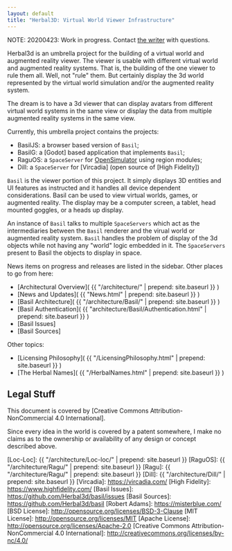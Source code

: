 ```yaml
---
layout: default
title: "Herbal3D: Virtual World Viewer Infrastructure"
---
```

NOTE: 20200423: Work in progress. Contact [the writer] with questions.

Herbal3d is an umbrella project for the building of a virtual world
and augmented reality viewer.
The viewer is usable with different virtual
world and augmented reality systems.
That is, the building of the one viewer to rule them all.
Well, not "rule" them. But certainly display the 3d world represented
by the virtual world simulation and/or the augmented reality system.

The dream is to have a 3d viewer that can display avatars from
different virtual world systems in the same view or display the data
from multiple augmented reality systems in the same view.

Currently, this umbrella project contains the projects:

* BasilJS: a browser based version of `Basil`;
* BasilG: a [Godot] based application that implements `Basil`;
* RaguOS: a `SpaceServer` for [OpenSimulator] using region modules;
* Dill: a `SpaceServer` for [Vircadia] (open source of [High Fidelity])

`Basil` is the viewer portion of this project.
It simply displays 3D entities and UI features as instructed and
it handles all device dependent considerations.
Basil can be used to view virtual worlds, games, or augmented reality.
The display may be a computer screen, a tablet, head mounted goggles, or
a heads up display.

An instance of `Basil` talks to multiple `SpaceServers` which act as
the intermediaries between the `Basil` renderer and the virual world
or augmented reality system. `Basil` handles the problem of display
of the 3d objects while not having any "world" logic embedded in it.
The `SpaceServers` present to Basil the objects to display in space.

News items on progress and releases are listed in the sidebar.
Other places to go from here:

* [Architectural Overview]( {{ "/architecture/" | prepend: site.baseurl }} )
* [News and Updates]( {{ "News.html" | prepend: site.baseurl }} )
* [Basil Architecture]( {{ "/architecture/Basil/" | prepend: site.baseurl }} )
* [Basil Authentication]( {{ "architecture/Basil/Authentication.html" | prepend: site.baseurl }} )
* [Basil Issues]
* [Basil Sources]

Other topics:

* [Licensing Philosophy]( {{ "/LicensingPhilosophy.html" | prepend: site.baseurl }} )
* [The Herbal Names]( {{ "/HerbalNames.html" | prepend: site.baseurl }} )

## Legal Stuff

This document is covered by [Creative Commons Attribution-NonCommercial 4.0 International].

Since every idea in  the world is covered by a patent somewhere, I make
no claims as to the ownership or availability of any design or concept
described above.

[the writer]: mailto:herbal3d-w@misterblue.com
[OpenSimulator]: http://opensimulator.org/
[BasilJS]: https://github.com/Herbal3d/basil
[BasilG]: https://github.com/Herbal3d/basilg
[Loc-Loc]: {{ "/architecture/Loc-loc/" | prepend: site.baseurl }}
[RaguOS]: {{ "/architecture/Ragu/" | prepend: site.baseurl }}
[Ragu]: {{ "/architecture/Ragu/" | prepend: site.baseurl }}
[Dill]: {{ "/architecture/Dill/" | prepend: site.baseurl }}
[Vircadia]: https://vircadia.com/
[High Fidelity]: https://www.highfidelity.com/
[Basil Issues]: https://github.com/Herbal3d/basil/issues
[Basil Sources]: https://github.com/Herbal3d/basil
[Robert Adams]: https://misterblue.com/
[BSD License]: http://opensource.org/licenses/BSD-3-Clause
[MIT License]: http://opensource.org/licenses/MIT
[Apache License]: http://opensource.org/licenses/Apache-2.0
[Creative Commons Attribution-NonCommercial 4.0 International]: http://creativecommons.org/licenses/by-nc/4.0/
